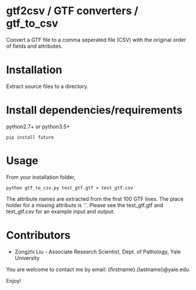 # gtf2csv / GTF converters / gtf_to_csv 
Convert a GTF file to a comma seperated file (CSV) with the original order of fields and attributes.
# Installation
Extract source files to a directory.
# Install dependencies/requirements
python2.7+  or python3.5+
```
pip install future
```
# Usage
From your installation folder,
```
python gtf_to_csv.py test_gtf.gtf > test_gtf.csv
```
The attribute names are extracted from the first 100 GTF lines. The place holder for a missing attribute is '.'.  Please see the test_gtf.gtf and test_gtf.csv for an example input and output. 
# Contributors
* Zongzhi Liu - Associate Research Scientist, Dept. of Pathology, Yale University

You are welcome to contact me by email: {firstname}.{lastname}@yale.edu.

Enjoy!
